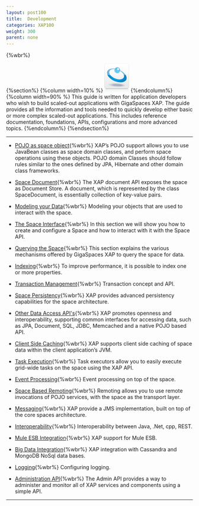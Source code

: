```yaml
---
layout: post100
title:  Development
categories: XAP100
weight: 300
parent: none
---
```


{%wbr%}

{%section%}
{%column width=10% %}
![data-access.jpg](/attachment_files/subject/data-access.png)
{%endcolumn%}
{%column width=90% %}
This guide is written for application developers who wish to build scaled-out applications with GigaSpaces XAP. The guide provides all the information and tools needed to quickly develop either basic or more complex scaled-out applications. This includes reference documentation, foundations, APIs, configurations and more advanced topics.
{%endcolumn%}
{%endsection%}


<hr/>


- [POJO as space object](./pojo-overview.html){%wbr%}
XAP’s POJO support allows you to use JavaBean classes as space domain classes, and perform space operations using these objects. POJO domain Classes should follow rules similar to the ones defined by JPA, Hibernate and other domain class frameworks.


- [Space Document](./document-overview.html){%wbr%}
The XAP document API exposes the space as Document Store. A document, which is represented by the class SpaceDocument, is essentially collection of key-value pairs.

- [Modeling your Data](./modeling-your-data.html){%wbr%}
Modeling your objects that are used to interact with the space.

- [The Space Interface](./the-gigaspace-interface-overview.html){%wbr%}
In this section we will show you how to create and configure a Space and how to interact with it with the Space API.

- [Querying the Space](./querying-the-space.html){%wbr%}
This section explains the various mechanisms offered by GigaSpaces XAP to query the space for data.

- [Indexing](./indexing-overview.html){%wbr%}
To improve performance, it is possible to index one or more properties.

- [Transaction Management](./transaction-overview.html){%wbr%}
Transaction concept and API.

- [Space Persistency](./space-persistency-overview.html){%wbr%}
XAP provides advanced persistency capabilities for the space architecture.

- [Other Data Access API's](./other-data-access-apis.html){%wbr%}
XAP promotes openness and interoperability, supporting common interfaces for accessing data, such as JPA, Document, SQL, JDBC, Memcached and a native POJO based API.

- [Client Side Caching](./client-side-caching.html){%wbr%}
XAP supports client side caching of space data within the client application’s JVM.

- [Task Execution](./task-execution-overview.html){%wbr%}
Task executors allow you to easily execute grid-wide tasks on the space using the XAP API.

- [Event Processing](./event-processing.html){%wbr%}
Event processing on top of the space.

- [Space Based Remoting](./space-based-remoting-overview.html){%wbr%}
Remoting allows you to use remote invocations of POJO services, with the space as the transport layer.

- [Messaging](./messaging-support.html){%wbr%}
XAP provide a JMS implementation, built on top of the core spaces architecture.

- [Interoperability](./interoperability-overview.html){%wbr%}
Interoperability between Java, .Net, cpp, REST.

- [Mule ESB Integration](./mule-esb.html){%wbr%}
XAP  support for Mule ESB.

- [Big Data Integration](./big-data.html){%wbr%}
XAP integration with Cassandra and MongoDB NoSql data bases.

- [Logging](./logging-api.html){%wbr%}
Configuring logging.

- [Administration API](./administration-and-monitoring-overview.html){%wbr%}
The Admin API provides a way to administer and monitor all of XAP services and components using a simple API.

<hr/>

